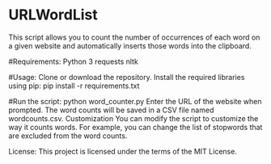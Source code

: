 # URLWordList


This script allows you to count the number of occurrences of each word on a given website and automatically inserts those words into the clipboard.

#Requirements:
Python 3
requests
nltk

#Usage:
Clone or download the repository.
Install the required libraries using pip:
pip install -r requirements.txt

#Run the script:
python word_counter.py
Enter the URL of the website when prompted.
The word counts will be saved in a CSV file named wordcounts.csv.
Customization
You can modify the script to customize the way it counts words. For example, you can change the list of stopwords that are excluded from the word counts.

License:
This project is licensed under the terms of the MIT License.
